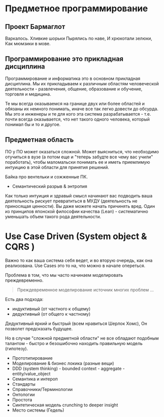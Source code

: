 Предметное программирование
===================


## Проект Бармаглот

  Варкалось. Хливкие шорьки
  Пырялись по наве,
  И хрюкотали зелюки,
  Как мюмзики в мове.

##  Программирование это прикладная дисциплина

Программирование  и информатика это в основном прикладная дисциплина. 
Мы их прикладываем к различным областям человеческой деятельности - 
развлечения, общение, образование и обучение, торговля и медицина. 

Те мы всегда оказываемся на границе двух или более областей
и обязаны их немного понимать, иначе все так легко довести до обсурда.
Мы это и инженеры и те для кого эта система разрабатывается - т.е. почти всегда оказывается,
что нет такого одного человека, который понимал бы и то и другое.

##  Предметная область 

ПО у ПО может оказаться сложной. Может выясниться, что необходимо отучиться в вузе 
(а потом еще и "теперь забудте все чему вас учили" поработать), чтобы маломальски понимать ее и иметь приемлимую интуицию в этой области для принятия решений.

Байка про вентельки и сожженные ПК.

*  Семантический разрыв & энтропия

Как только интуиция и здравый смысл начинают вас подводить 
ваша деятельность рискует превратиться в МУДУ (деятельность не приносящая ценности).
Вы даже можете начать причинять вред.
Один из принципов японской философии качества (Lean) - систематично уменьшать объем
такого рода деятельности.


#  Use Case Driven (System object & CQRS )

Важно то как ваша система себя ведет, и во вторую очередь,
как она реализована. Use Cases это то на, что можно в начале опереться.

Проблема в том, что мы часто начинаем моделировать преждевременно.

> Преждевременное моделирование источник многих проблем ...

Есть два подхода:

* индуктивный (от частного к общему)
* дедуктивный (от общего к частному)

Дедуктивный яркий и быстрый (всем нравиться Шерлок Хомс), 
Он позволет предсказать будущее.

Но в случае "сложной предметной области" не все обладают
подобным талантом - быстро и безошибочно находить правильную
модель (гипотезу).

*  Прототипирование
*  Моделирование & бизнес локика (разные вещи)
*  DDD (system thinking) - bounded context - aggregate - entity/value_object
*  Семантика и интероп
*  Стандарты
*  Справочники/Терминологии
*  Онтологии
*  Простота
*  Синтетическая модель crunching to deeper insight
*  Место системы (Гедель)

